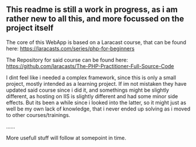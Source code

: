 ## This readme is still a work in progress, as i am rather new to all this, and more focussed on the project itself

The core of this WebApp is based on a Laracast course, that can be found here:
  https://laracasts.com/series/php-for-beginners

The Repository for said course can be found here:
  https://github.com/laracasts/The-PHP-Practitioner-Full-Source-Code

I dint feel like i needed a complex framework, since this is only a small project, mostly intended as a learning project.
If im not mistaken they have updated said course since i did it, and somethings might be slightly different, as hosting on IIS is slightly different and had some minor side effects.
But its been a while since i looked into the latter, so it might just as well be my own lack of knowledge, that i never ended up solving as i moved to other courses/trainings.

......

More usefull stuff will follow at somepoint in time.